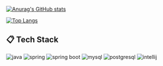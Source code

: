 <!--

![header](https://capsule-render.vercel.app/api?type=cylinder&color=000000&height=150&section=header&text=iamdoky😏&fontColor=ffffff&fontSize=70&animation=fadeIn&fontAlignY=55&desc=%20&descAlignY=62&descAlign=62)
[![Top Langs](https://github-readme-stats.vercel.app/api/top-langs/?username=iamdoky&layout=compact)](https://github.com/anuraghazra/github-readme-stats)

#### :pencil2: Study log 🌱

![banner](https://capsule-render.vercel.app/api?type=waving&color=gradient&=0,2,2,2,2,3&height=300&section=header&text=@iamdoky&fontSize=40&animation=fadeIn&fontAlignY=38&desc=Thanks%20for%20visiting%20my%20GitHub&descAlignY=51&descAlign=62)

-->

[![Anurag's GitHub stats](https://github-readme-stats.vercel.app/api?username=iamdoky&show_icons=true&theme=gotham)](https://github.com/anuraghazra/github-readme-stats)

[![Top Langs](https://github-readme-stats.vercel.app/api/top-langs/?username=iamdoky&layout=compact&theme=gotham)](https://github.com/anuraghazra/github-readme-stats)
  
##  :clipboard: Tech Stack

![java](https://img.shields.io/badge/Java-007396?style=for-the-badge&logo=java&logoColor=white)
![spring](https://img.shields.io/badge/Spring-6DB33F?style=for-the-badge&logo=Spring&logoColor=white)
![spring boot](https://img.shields.io/badge/Springboot-6DB33F?style=for-the-badge&logo=Springboot&logoColor=white)
![mysql](https://img.shields.io/badge/mysql-4479A1?style=for-the-badge&logo=mysql&logoColor=white)
![postgresql](https://img.shields.io/badge/postgresql-2496ED?style=for-the-badge&logo=PostgreSQL&logoColor=white)
![intellij](https://img.shields.io/badge/IntelliJ-DD1265?style=for-the-badge&logo=IntelliJ%20IDEA&logoColor=white)

<br/>
